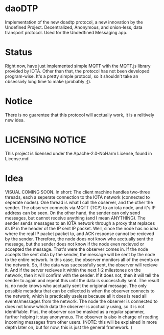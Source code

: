 # daoDTP
Implementation of the new doadtp protocol, a new innovation by the Undefined Project.
Decentralized, Anonymous, and onion-less, data transport protocol. 
Used for the Undedfined Messaging app. 

# Status
Right now, have just implemented simple MQTT with the MQTT.js library provided by IOTA.
Other than that, the protocol has not been developed program-wise. 
It's a pretty simple protocol, so it shouldn't take an obsessivly long time to make (probably ;)).

# Notice
There is no guarentee that this protocol will acctually work, it is a relitively new idea. 

# LICENSING NOTICE
This project is licensed under the Apache-2.0-NoHarm License, found in License.md

# Idea
VISUAL COMING SOON. 
In short:
The client machine handles two-three threads, each a seperate connection to the IOTA network (connected to seperate nodes).
One thread is what I call the observer, and the other the sender. 
The observer connects via MQTT (TCP) to an iota node, and it's IP address can be seen.
On the other hand, the sender can only send messages, but cannot receive anything (and I mean ANYTHING). 
The sender sends messages to an IOTA network through a proxy that replaces its IP in the header of the IP sent IP packet. 
Well, since the node has no idea where the real IP packet packet to, and ACK response cannot be recieved by the sender. 
Therefore, the node does not know who acctually sent the message, but the sender does not know if the node even recieved or accepted the message. 
That's were the observer comes in.
If the node accepts the sent data by the sender, the message will be sent by the node to the entire network. 
In this case, the observer monitors all of the events on the network. 
So, if the data was successfully sent, the observer will recieve it. 
And if the server recieves it within the next 1-2 milestones on the network, then it will confirm with the sender.
If it does not, then it will tell the sender to again and repeat this until the data is successfully sent. 
The result is, no node knows who acctually sent the origional message. 
The only possible metadata that can be collected is when the observer connects to the network, which is practically useless because all it does is read 
all events/messages from the network. 
The node the observer is connected to does not know which data the observer is acctually using, so it is not identifiable. 
Plus, the observer can be masked as a regular spammer, further helping it stay anonymous. 
The observer is also in charge of reading incoming messages from other users. 
(NOTE: this will be explained in more depth later on, but for now, this is just the general framework. )


